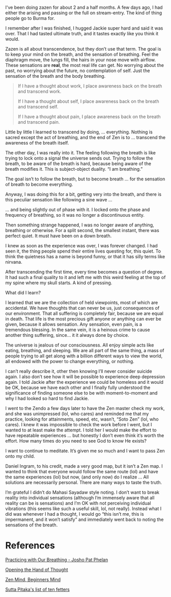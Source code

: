 ﻿I've been doing zazen for about 2 and a half months. A few days ago, I had either the arising and passing or the full on stream-entry. The kind of thing people go to Burma for.

I remember after I was finished, I hugged Jackie super hard and said it was over. That I had tasted ultimate truth, and it tastes exactly like you think it would.

Zazen is all about transcendence, but they don’t use that term. The goal is to keep your mind on the breath, and the sensation of breathing. Feel the diaphragm move, the lungs fill, the hairs in your nose move with airflow. These sensations are **real**, the most real life can get. No worrying about the past, no worrying about the future, no contemplation of self. Just the sensation of the breath and the body breathing.


> If I have a thought about work, I place awareness back on the breath and transcend work.
> 
> If I have a thought about self, I place awareness back on the breath and transcend self.
> 
> If I have a thought about pain, I place awareness back on the breath and transcend pain.

Little by little I learned to transcend by doing, … everything. Nothing is sacred except the act of breathing, and the end of Zen is to … transcend the awareness of the breath itself.

The other day, I was really into it. The feeling following the breath is like trying to lock onto a signal the universe sends out. Trying to follow the breath, to be aware of the breath is hard, because being aware of the breath modifies it. This is subject-object duality. “I am breathing.”

The goal isn’t to follow the breath, but to become breath ... for the sensation of breath to become everything.

Anyway, I was doing this for a bit, getting very into the breath, and there is this peculiar sensation like following a sine wave ... 

… and being slightly out of phase with it. I locked onto the phase and frequency of breathing, so it was no longer a discontinuous entity.  
  
Then something strange happened, I was no longer aware of anything, breathing or otherwise. For a split second, the smallest instant, there was perfect quiet. It must have been on a down breath.  
  
I knew as soon as the experience was over, I was forever changed. I had seen it, the thing people spend their entire lives questing for, this quiet. To think the quietness has a name is beyond funny, or that it has silly terms like nirvana.  
  
After transcending the first time, every time becomes a question of degree. It had such a final quality to it and left me with this weird feeling at the top of my spine where my skull starts. A kind of pressing.  
  
What did I learn?  
  
I learned that we are the collection of held viewpoints, most of which are accidental. We have thoughts that can never be us, just consequences of our environment. That all suffering is completely fair, because we are equal in death. That life is the most precious gift anyone or anything can ever be given, because it allows sensation. Any sensation, even pain, is a tremendous blessing. In the same vein, it is a heinous crime to cause another thing suffering, since… it it always done by choice.  
  
The universe is jealous of our consciousness. All enjoy simple acts like eating, breathing, and sleeping. We are all part of the same thing, a mass of people trying to all get along with a billion different ways to view the world, all endowed with the power to change everything, or nothing.  
  
I can’t really describe it, other then knowing I’ll never consider suicide again. I also don’t see how it will be possible to experience deep depression again. I told Jackie after the experience we could be homeless and it would be OK, because we have each other and I finally fully understood the significance of finding someone else to be with moment-to-moment and why I had looked so hard to find Jackie.  
  
I went to the Zendo a few days later to have the Zen master check my work, and she was unimpressed (lol, who cares) and reminded me that my practice, looking for attainments, speed, etc, wasn’t, “Soto Zen” (lol, who cares). I knew it was impossible to check the work before I went, but I wanted to at least make the attempt. I told her I would make the effort to have repeatable experiences … but honestly I don’t even think it’s worth the effort. How many times do you need to see God to know He exists?  
  
I want to continue to meditate. It’s given me so much and I want to pass Zen onto my child.  
  
Daniel Ingram, to his credit, made a very good map, but it isn’t a Zen map. I wanted to think that everyone would follow the same route (lol) and have the same experiences (lol) but now, (and only now) do I realize ... All solutions are necessarily personal. There are many ways to taste the truth.  
  
I’m grateful I didn’t do Mahasi Sayadaw style noting. I don’t want to break reality into individual sensations (although I’m immensely aware that all reality can be is sensations) and I’m OK with not perceiving individual vibrations (this seems like such a useful skill, lol, not really). Instead what I did was whenever I had a thought, I would go “this isn’t me, this is impermanent, and it won’t satisfy” and immediately went back to noting the sensations of the breath.  
  

# References

[Practicing with Our Breathing - Josho Pat Phelan](https://www.chzc.org/Pat1.htm)

[Opening the Hand of Thought](https://wisdomexperience.org/product/opening-hand-thought/)

[Zen Mind, Beginners Mind](https://www.amazon.com/Zen-Mind-Beginners-Informal-Meditation/dp/1590308492)

[Sutta Pitaka's list of ten fetters](https://en.wikipedia.org/wiki/Fetter_(Buddhism))